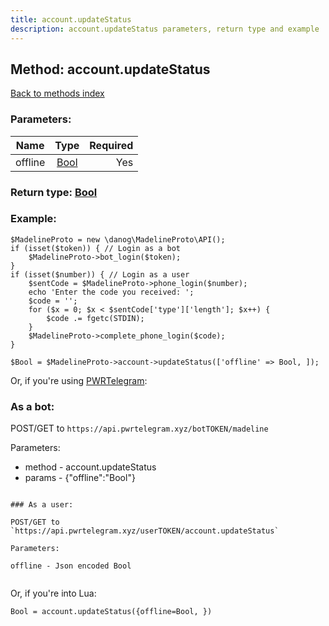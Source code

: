```yaml
---
title: account.updateStatus
description: account.updateStatus parameters, return type and example
---
```

## Method: account.updateStatus  
[Back to methods index](index.md)


### Parameters:

| Name     |    Type       | Required |
|----------|:-------------:|---------:|
|offline|[Bool](../types/Bool.md) | Yes|


### Return type: [Bool](../types/Bool.md)

### Example:


```
$MadelineProto = new \danog\MadelineProto\API();
if (isset($token)) { // Login as a bot
    $MadelineProto->bot_login($token);
}
if (isset($number)) { // Login as a user
    $sentCode = $MadelineProto->phone_login($number);
    echo 'Enter the code you received: ';
    $code = '';
    for ($x = 0; $x < $sentCode['type']['length']; $x++) {
        $code .= fgetc(STDIN);
    }
    $MadelineProto->complete_phone_login($code);
}

$Bool = $MadelineProto->account->updateStatus(['offline' => Bool, ]);
```

Or, if you're using [PWRTelegram](https://pwrtelegram.xyz):

### As a bot:

POST/GET to `https://api.pwrtelegram.xyz/botTOKEN/madeline`

Parameters:

* method - account.updateStatus
* params - {"offline":"Bool"}

```

### As a user:

POST/GET to `https://api.pwrtelegram.xyz/userTOKEN/account.updateStatus`

Parameters:

offline - Json encoded Bool


```

Or, if you're into Lua:

```
Bool = account.updateStatus({offline=Bool, })
```

